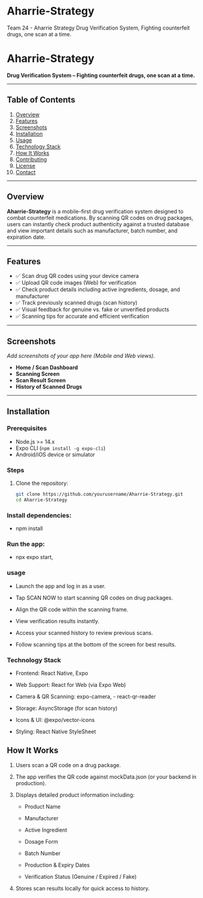 # Aharrie-Strategy
Team 24 - Aharrie Strategy
‎Drug Verification System, Fighting counterfeit drugs, one scan at a time.

# Aharrie-Strategy

**Drug Verification System – Fighting counterfeit drugs, one scan at a time.**

---

## Table of Contents

1. [Overview](#overview)  
2. [Features](#features)  
3. [Screenshots](#screenshots)  
4. [Installation](#installation)  
5. [Usage](#usage)  
6. [Technology Stack](#technology-stack)  
7. [How It Works](#how-it-works)  
8. [Contributing](#contributing)  
9. [License](#license)  
10. [Contact](#contact)  

---

## Overview

**Aharrie-Strategy** is a mobile-first drug verification system designed to combat counterfeit medications. By scanning QR codes on drug packages, users can instantly check product authenticity against a trusted database and view important details such as manufacturer, batch number, and expiration date.  

---

## Features

- ✅ Scan drug QR codes using your device camera  
- ✅ Upload QR code images (Web) for verification  
- ✅ Check product details including active ingredients, dosage, and manufacturer  
- ✅ Track previously scanned drugs (scan history)  
- ✅ Visual feedback for genuine vs. fake or unverified products  
- ✅ Scanning tips for accurate and efficient verification  

---

## Screenshots

*Add screenshots of your app here (Mobile and Web views).*  

- **Home / Scan Dashboard**  
- **Scanning Screen**  
- **Scan Result Screen**  
- **History of Scanned Drugs**  

---

## Installation

### Prerequisites

- Node.js >= 14.x  
- Expo CLI (`npm install -g expo-cli`)  
- Android/iOS device or simulator  

### Steps

1. Clone the repository:  
   ```bash
   git clone https://github.com/yourusername/Aharrie-Strategy.git
   cd Aharrie-Strategy

### Install dependencies:

- npm install

### Run the app:

- npx expo start,

### usage


- Launch the app and log in as a user.

- Tap SCAN NOW to start scanning QR codes on drug packages.

- Align the QR code within the scanning frame.

- View verification results instantly.

- Access your scanned history to review previous scans.

- Follow scanning tips at the bottom of the screen for best results.

### Technology Stack

- Frontend: React Native, Expo

- Web Support: React for Web (via Expo Web)

- Camera & QR Scanning: expo-camera, - react-qr-reader

- Storage: AsyncStorage (for scan history)

- Icons & UI: @expo/vector-icons

- Styling: React Native StyleSheet


## How It Works

1. Users scan a QR code on a drug package.

2. The app verifies the QR code against mockData.json (or your backend in production).

3. Displays detailed product information including:

   - Product Name

   - Manufacturer

   - Active Ingredient

   - Dosage Form

   - Batch Number

   - Production & Expiry Dates

   - Verification Status (Genuine / Expired / Fake)

4. Stores scan results locally for quick access to history.